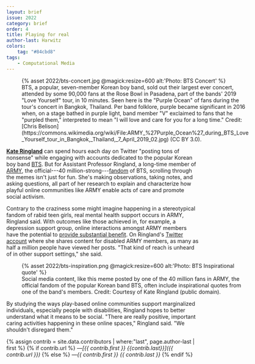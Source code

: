 ```yaml
---
layout: brief
issue: 2022
category: brief
order: 4
title: Playing for real
author-last: Harwitz
colors:
    tag: "#84cbd8"
tags:
    - Computational Media
---
```

<figure class="briefs-full" style="width:600px">
  {% asset 2022/bts-concert.jpg @magick:resize=600 alt:'Photo: BTS Concert' %}<figcaption markdown="span">BTS, a popular, seven-member Korean boy band, sold out their largest ever concert, attended by some 90,000 fans at the Rose Bowl in Pasadena, part of the bands' 2019 "Love Yourself" tour, in 10 minutes. Seen here is the "Purple Ocean" of fans during the tour's concert in Bangkok, Thailand. Per band folklore, purple became significant in 2016 when, on a stage bathed in purple light, band member "V" exclaimed to fans that he "purpled them," interpreted to mean "I will love and care for you for a long time." Credit: [Chris Belison](https://commons.wikimedia.org/wiki/File:ARMY_%27Purple_Ocean%27_during_BTS_Love_Yourself_tour_in_Bangkok,_Thailand,_7_April_2019_02.jpg) (CC BY 3.0).</figcaption>
</figure>

[**Kate Ringland**](https://kateringland.com/) can spend hours each day on Twitter "posting tons of nonsense" while engaging with accounts dedicated to the popular Korean boy band [BTS](https://en.wikipedia.org/wiki/BTS). But for Assistant Professor Ringland, a long-time member of [ARMY](https://stylecaster.com/bts-army-meaning/), the official---40 million-strong---[fandom](https://dictionary.cambridge.org/us/dictionary/english/fandom) of BTS, scrolling through the memes isn't just for fun. She's making observations, taking notes, and asking questions, all part of her research to explain and characterize how playful online communities like ARMY enable acts of care and promote social activism.

Contrary to the craziness some might imagine happening in a stereotypical fandom of rabid teen girls, real mental health support occurs in ARMY, Ringland said. With outcomes like those achieved in, for example, a depression support group, online interactions amongst ARMY members have the potential to [provide substantial benefit](https://dl.acm.org/doi/10.1145/3495266?cid=81557038956). On Ringland's [Twitter account](https://twitter.com/DisabldARMY4BTS) where she shares content for disabled ARMY members, as many as half a million people have viewed her posts. "That kind of reach is unheard of in other support settings," she said.

<figure class="briefs-full" style="width:600px">
  {% asset 2022/bts-inspiration.png @magick:resize=600 alt:'Photo: BTS Inspirational quote' %}<figcaption markdown="span">Social media content, like this meme posted by one of the 40 million
fans in ARMY, the official fandom of the popular Korean band BTS, often
include inspirational quotes from one of the band's members. Credit:
Courtesy of Kate Ringland (public domain).</figcaption>
</figure>
By studying the ways play-based online communities support marginalized individuals, especially people with disabilities, Ringland hopes to better understand what it means to be social. "There are really positive, important caring activities happening in these online spaces," Ringland said. "We shouldn't disregard them."

{% assign contrib = site.data.contributors | where:"last", page.author-last | first %}
{% if contrib.url %}
*&mdash;[{{ contrib.first }} {{contrib.last}}]({{ contrib.url }})*
{% else %}
*&mdash;{{ contrib.first }} {{ contrib.last }}*
{% endif %}
